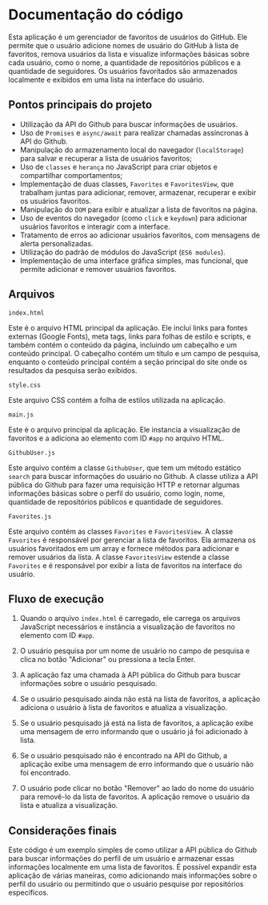 # Documentação do código

Esta aplicação é um gerenciador de favoritos de usuários do GitHub. Ele permite que o usuário adicione nomes de usuário do GitHub à lista de favoritos, remova usuários da lista e visualize informações básicas sobre cada usuário, como o nome, a quantidade de repositórios públicos e a quantidade de seguidores. Os usuários favoritados são armazenados localmente e exibidos em uma lista na interface do usuário.

## Pontos principais do projeto

- Utilização da API do Github para buscar informações de usuários.
- Uso de `Promises` e `async/await` para realizar chamadas assíncronas à API do Github.
- Manipulação do armazenamento local do navegador (`localStorage`) para salvar e recuperar a lista de usuários favoritos;
- Uso de `classes` e `herança` no JavaScript para criar objetos e compartilhar comportamentos;
- Implementação de duas classes, `Favorites` e `FavoritesView`, que trabalham juntas para adicionar, remover, armazenar, recuperar e exibir os usuários favoritos.
- Manipulação do `DOM` para exibir e atualizar a lista de favoritos na página.
- Uso de eventos do navegador (como `click` e `keydown`) para adicionar usuários favoritos e interagir com a interface.
- Tratamento de erros ao adicionar usuários favoritos, com mensagens de alerta personalizadas.
- Utilização do padrão de módulos do JavaScript (`ES6 modules`).
- Implementação de uma interface gráfica simples, mas funcional, que permite adicionar e remover usuários favoritos.

## Arquivos

`index.html`

Este é o arquivo HTML principal da aplicação. Ele inclui links para fontes externas (Google Fonts), meta tags, links para folhas de estilo e scripts, e também contém o conteúdo da página, incluindo um cabeçalho e um conteúdo principal. O cabeçalho contém um título e um campo de pesquisa, enquanto o conteúdo principal contém a seção principal do site onde os resultados da pesquisa serão exibidos.

`style.css`

Este arquivo CSS contém a folha de estilos utilizada na aplicação.

`main.js`

Este é o arquivo principal da aplicação. Ele instancia a visualização de favoritos e a adiciona ao elemento com ID `#app` no arquivo HTML.

`GithubUser.js`

Este arquivo contém a classe `GithubUser`, que tem um método estático `search` para buscar informações do usuário no Github. A classe utiliza a API pública do Github para fazer uma requisição HTTP e retornar algumas informações básicas sobre o perfil do usuário, como login, nome, quantidade de repositórios públicos e quantidade de seguidores.

`Favorites.js`

Este arquivo contém as classes `Favorites` e `FavoritesView`. A classe `Favorites` é responsável por gerenciar a lista de favoritos. Ela armazena os usuários favoritados em um array e fornece métodos para adicionar e remover usuários da lista. A classe `FavoritesView` estende a classe `Favorites` e é responsável por exibir a lista de favoritos na interface do usuário.

## Fluxo de execução

1. Quando o arquivo `index.html` é carregado, ele carrega os arquivos JavaScript necessários e instância a visualização de favoritos no elemento com ID `#app`.

2. O usuário pesquisa por um nome de usuário no campo de pesquisa e clica no botão "Adicionar" ou pressiona a tecla Enter.

3. A aplicação faz uma chamada à API pública do Github para buscar informações sobre o usuário pesquisado.

4. Se o usuário pesquisado ainda não está na lista de favoritos, a aplicação adiciona o usuário à lista de favoritos e atualiza a visualização.

5. Se o usuário pesquisado já está na lista de favoritos, a aplicação exibe uma mensagem de erro informando que o usuário já foi adicionado à lista.

6. Se o usuário pesquisado não é encontrado na API do Github, a aplicação exibe uma mensagem de erro informando que o usuário não foi encontrado.

7. O usuário pode clicar no botão "Remover" ao lado do nome do usuário para removê-lo da lista de favoritos. A aplicação remove o usuário da lista e atualiza a visualização.

## Considerações finais

Este código é um exemplo simples de como utilizar a API pública do Github para buscar informações do perfil de um usuário e armazenar essas informações localmente em uma lista de favoritos. É possível expandir esta aplicação de várias maneiras, como adicionando mais informações sobre o perfil do usuário ou permitindo que o usuário pesquise por repositórios específicos.